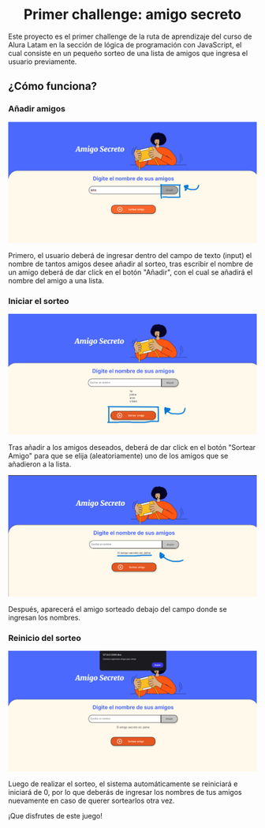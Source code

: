 <h1 align="center">Primer challenge: amigo secreto</h1>
<p>Este proyecto es el primer challenge de la ruta de aprendizaje del curso de Alura Latam en la sección de lógica de programación con JavaScript, el cual consiste en un pequeño sorteo de una lista de amigos que ingresa el usuario previamente.</p>

<h2>¿Cómo funciona?</h2>
<h3>Añadir amigos</h3>
<img src="assets/anadir.png">
<p>Primero, el usuario deberá de ingresar dentro del campo de texto (input) el nombre de tantos amigos desee añadir al sorteo, tras escribir el nombre de un amigo deberá de dar click en el botón "Añadir", con el cual se añadirá el nombre del amigo a una lista. </p>

<h3>Iniciar el sorteo</h3>
<img src="assets/sortear.png">
<p>Tras añadir a los amigos deseados, deberá de dar click en el botón "Sortear Amigo" para que se elija (aleatoriamente) uno de los amigos que se añadieron a la lista. </p>
<img src="assets/sorteado.png">
<p>Después, aparecerá el amigo sorteado debajo del campo donde se ingresan los nombres.</p>

<h3>Reinicio del sorteo</h3>
<img src="assets/reset.png">
<p>Luego de realizar el sorteo, el sistema automáticamente se reiniciará e iniciará de 0, por lo que deberás de ingresar los nombres de tus amigos nuevamente en caso de querer sortearlos otra vez.</p>

<p>¡Que disfrutes de este juego!</p>
